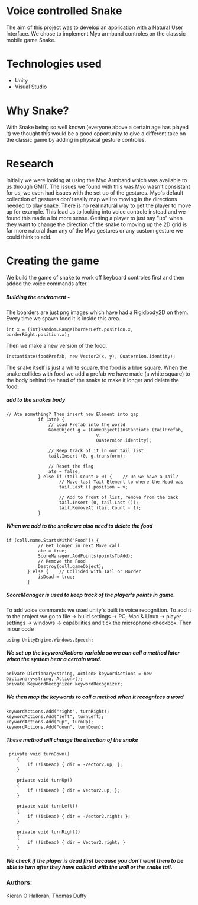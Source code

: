 # Voice controlled Snake

The aim of this project was to develop an application with a Natural User Interface. We chose to implement Myo armband controles on the classsic mobile game Snake.

# Technologies used
  - Unity
  - Visual Studio

# Why Snake?

With Snake being so well known (everyone above a certain age has played it) we thought this would be a good opportunity to give a different take on the classic game by adding in physical gesture controles.

# Research

Initially we were looking at using the Myo Armband which was available to us through GMIT. The issues we found with this was Myo wasn't consistant for us, we even had issues with the set up of the gestures. Myo's default collection of gestures don't really map well to moving in the directions needed to play snake. There is no real natural way to get the player to move up for example. This lead us to looking into voice controle instead and we found this made a lot more sense. Getting a player to just say "up" when they want to change the direction of the snake to moving up the 2D grid is far more natural than any of the Myo gestures or any custom gesture we could think to add.

# Creating the game

We build the game of snake to work off keyboard controles first and then added the voice commands after. 

##### Building the enviroment -
The boarders are just png images which have had a Rigidbody2D on them. Every time we spawn food it is inside this area.
```
int x = (int)Random.Range(borderLeft.position.x, borderRight.position.x);
```
Then we make a new version of the food.
```
Instantiate(foodPrefab, new Vector2(x, y), Quaternion.identity);
```
The snake itself is just a white square, the food is a blue square. When the snake collides with food we add a prefab we have made (a white square) to the body behind the head of the snake to make it longer and delete the food.

##### add to the snakes body 

```
// Ate something? Then insert new Element into gap
			if (ate) {
				// Load Prefab into the world
				GameObject g = (GameObject)Instantiate (tailPrefab,
					              v,
					              Quaternion.identity);

				// Keep track of it in our tail list
				tail.Insert (0, g.transform);

				// Reset the flag
				ate = false;
			} else if (tail.Count > 0) {	// Do we have a Tail?
					// Move last Tail Element to where the Head was
					tail.Last ().position = v;

					// Add to front of list, remove from the back
					tail.Insert (0, tail.Last ());
					tail.RemoveAt (tail.Count - 1);
			}
```

##### When we add to the snake we also need to delete the food
```
if (coll.name.StartsWith("Food")) {
			// Get longer in next Move call
			ate = true;
            ScoreManager.AddPoints(pointsToAdd);
            // Remove the Food
            Destroy(coll.gameObject);
		} else { 	// Collided with Tail or Border
			isDead = true;
		}
```
##### ScoreManager is used to keep track of the player's points in game.

To add voice commands we used unity's built in voice recognition.
To add it to the project we go to file -> build settings -> PC, Mac & Linux -> player settings -> windows -> capabilities and tick the microphone checkbox.
Then in our code
```
using UnityEngine.Windows.Speech;
```
##### We set  up the keywordActions variable so we can call a method later when the system hear a certain word.
```
private Dictionary<string, Action> keywordActions = new Dictionary<string, Action>();
private KeywordRecognizer keywordRecognizer;
``` 
##### We then map the keywords to call a method when it recognizes a word
``` 
keywordActions.Add("right", turnRight);
keywordActions.Add("left", turnLeft);
keywordActions.Add("up", turnUp);
keywordActions.Add("down", turnDown);
``` 
##### These method will change the direction of the snake 
```
 private void turnDown()
    {
        if (!isDead) { dir = -Vector2.up; };
    }

    private void turnUp()
    {
        if (!isDead) { dir = Vector2.up; };
    }

    private void turnLeft()
    {
        if (!isDead) { dir = -Vector2.right; };
    }

    private void turnRight()
    {
        if (!isDead) { dir = Vector2.right; }
    }
```
##### We check if the player is dead first because you don't want them to be able to turn after they have collided with the wall or the snake tail.

### Authors: 
Kieran O'Halloran,
Thomas Duffy
